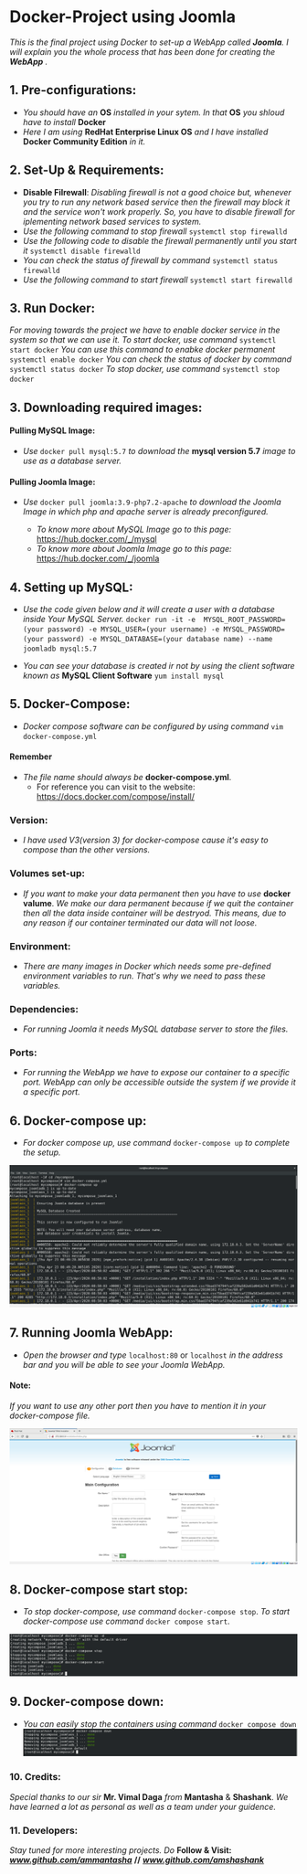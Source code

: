 # Docker-Project using Joomla
*This is the final project using Docker to set-up a WebApp called **Joomla**.*
*I will explain you the whole process that has been done for creating the **WebApp** .*


## 1. Pre-configurations:
* *You should have an* **OS** *installed in your sytem. In that* **OS** *you shloud have to install* **Docker** 
* *Here I am using* **RedHat Enterprise Linux OS** *and I have installed* **Docker Community Edition** *in it.*


## 2. Set-Up & Requirements:
* **Disable Filrewall**: *Disabling firewall is not a good choice but, whenever you try to run any network based service then the firewall may block it and the service won't work properly. So, you have to disable firewall for iplementing network based services to system.*
* *Use the following command to stop firewall*
  `systemctl stop firewalld`
* *Use the following code to disable the firewall permanently until you start it*
  `systemctl disable firewalld`
* *You can check the status of firewall by command*
  `systemctl status firewalld`
* *Use the following command to start firewall*
  `systemctl start firewalld`
  
  
## 3. Run Docker: 
*For moving towards the project we have to enable docker service in the system so that we can use it.*
  *To start docker, use command*
   `systemctl start docker`
  *You can use this command to enabke docker permanent*
   `systemctl enable docker`
  *You can check the status of docker by command*
    `systemctl status docker`
  *To stop docker, use command*
    `systemctl stop docker`
    
    
## 3. Downloading required images:

#### Pulling MySQL Image:
  * *Use* `docker pull mysql:5.7` *to download the* **mysql version 5.7** *image to use as a database server.*
 
 
#### Pulling Joomla Image:
  * *Use* `docker pull joomla:3.9-php7.2-apache` *to download the Joomla Image in which php and apache server is already preconfigured.*
  
     * *To know more about MySQL Image go to this page:* https://hub.docker.com/_/mysql
      * *To know more about Joomla Image go to this page:* https://hub.docker.com/_/joomla
      
      
## 4. Setting up MySQL:
* *Use the code given below and it will create a user with a database inside Your MySQL Server.*
  `docker run -it -e  MYSQL_ROOT_PASSWORD=(your password) -e MYSQL_USER=(your username) -e MYSQL_PASSWORD=(your password) -e MYSQL_DATABASE=(your database name) --name joomladb mysql:5.7` 

* *You can see your database is created ir not by using the client software known as* **MySQL Client Software**
  `yum install mysql`


## 5. Docker-Compose:
* *Docker compose software can be configured by using command*
  `vim docker-compose.yml`
  
#### Remember 
* *The file name should always be* **docker-compose.yml**.
  *  For reference you can visit to the website: https://docs.docker.com/compose/install/
  
  
### Version:
   * *I have used V3(version 3) for docker-compose cause it's easy to compose than the other versions.*
   
   
### Volumes set-up:
   * *If you want to make your data permanent then you have to use* **docker valume**. *We make our dara permanent because if we quit the container then all the data inside container will be destryod. This means, due to any reason if our container terminated our data will not loose.*
   
   
### Environment:
   * *There are many images in Docker which needs some pre-defined environment variables to run. That's why we need to pass these variables.*
   
   
### Dependencies:
  * *For running Joomla it needs MySQL database server to store the files.*
  
  
### Ports:
  * *For running the WebApp we have to expose our container to a specific port. WebApp can only be accessible outside the system if we provide it a specific port.*
   
   
## 6. Docker-compose up:
  * *For docker compose up, use command* `docker-compose up` *to complete the setup.*
  
![Docker Compose Up](Process%20Screenshots/Docker-compose-up.png)


## 7. Running Joomla WebApp:
  * *Open the browser and type* `localhost:80` or `localhost` *in the address bar and you will be able to see your Joomla WebApp.*
  
  #### Note: 
  *If you want to use any other port then you have to mention it in your docker-compose file.*
  
![Joomla Web Page](Process%20Screenshots/joomla-webpage.png)


## 8. Docker-compose start stop:
   * *To stop docker-compose, use command* `docker-compose stop`. *To start docker-compose use command* `docker compose start`.
   
![Docker-compose-start-stop](Process%20Screenshots/Docker-compose-start-stop.png)


## 9. Docker-compose down:
  * *You can easily stop the containers using command* `docker compose down` 
![Dpcker-copose-down](Process%20Screenshots/Docker-compose-down.png)


### 10. Credits:
 *Special thanks to our sir* **Mr. Vimal Daga** *from* **Mantasha** & **Shashank**. *We have learned a lot as personal as well as a team under your guidence.*

### 11. Developers:
*Stay tuned for more interesting projects. Do* **Follow & Visit:** 
***www.github.com/ammantasha*** **//** ***www.github.com/amshashank***


   

